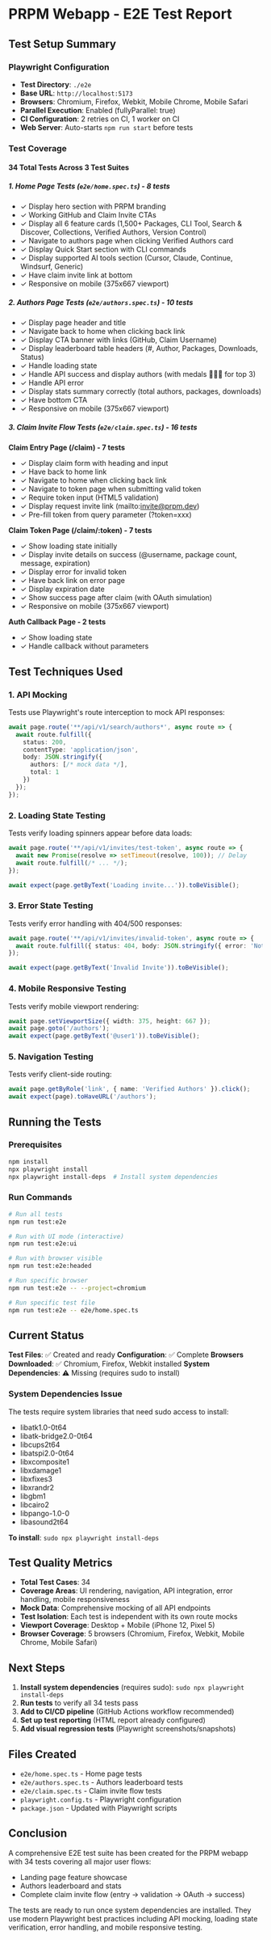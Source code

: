 # PRPM Webapp - E2E Test Report

## Test Setup Summary

### Playwright Configuration
- **Test Directory**: `./e2e`
- **Base URL**: `http://localhost:5173`
- **Browsers**: Chromium, Firefox, Webkit, Mobile Chrome, Mobile Safari
- **Parallel Execution**: Enabled (fullyParallel: true)
- **CI Configuration**: 2 retries on CI, 1 worker on CI
- **Web Server**: Auto-starts `npm run start` before tests

### Test Coverage

#### 34 Total Tests Across 3 Test Suites

##### 1. Home Page Tests (`e2e/home.spec.ts`) - 8 tests
- ✓ Display hero section with PRPM branding
- ✓ Working GitHub and Claim Invite CTAs
- ✓ Display all 6 feature cards (1,500+ Packages, CLI Tool, Search & Discover, Collections, Verified Authors, Version Control)
- ✓ Navigate to authors page when clicking Verified Authors card
- ✓ Display Quick Start section with CLI commands
- ✓ Display supported AI tools section (Cursor, Claude, Continue, Windsurf, Generic)
- ✓ Have claim invite link at bottom
- ✓ Responsive on mobile (375x667 viewport)

##### 2. Authors Page Tests (`e2e/authors.spec.ts`) - 10 tests
- ✓ Display page header and title
- ✓ Navigate back to home when clicking back link
- ✓ Display CTA banner with links (GitHub, Claim Username)
- ✓ Display leaderboard table headers (#, Author, Packages, Downloads, Status)
- ✓ Handle loading state
- ✓ Handle API success and display authors (with medals 🥇🥈🥉 for top 3)
- ✓ Handle API error
- ✓ Display stats summary correctly (total authors, packages, downloads)
- ✓ Have bottom CTA
- ✓ Responsive on mobile (375x667 viewport)

##### 3. Claim Invite Flow Tests (`e2e/claim.spec.ts`) - 16 tests

**Claim Entry Page (/claim) - 7 tests**
- ✓ Display claim form with heading and input
- ✓ Have back to home link
- ✓ Navigate to home when clicking back link
- ✓ Navigate to token page when submitting valid token
- ✓ Require token input (HTML5 validation)
- ✓ Display request invite link (mailto:invite@prpm.dev)
- ✓ Pre-fill token from query parameter (?token=xxx)

**Claim Token Page (/claim/:token) - 7 tests**
- ✓ Show loading state initially
- ✓ Display invite details on success (@username, package count, message, expiration)
- ✓ Display error for invalid token
- ✓ Have back link on error page
- ✓ Display expiration date
- ✓ Show success page after claim (with OAuth simulation)
- ✓ Responsive on mobile (375x667 viewport)

**Auth Callback Page - 2 tests**
- ✓ Show loading state
- ✓ Handle callback without parameters

## Test Techniques Used

### 1. API Mocking
Tests use Playwright's route interception to mock API responses:

```typescript
await page.route('**/api/v1/search/authors*', async route => {
  await route.fulfill({
    status: 200,
    contentType: 'application/json',
    body: JSON.stringify({
      authors: [/* mock data */],
      total: 1
    })
  });
});
```

### 2. Loading State Testing
Tests verify loading spinners appear before data loads:

```typescript
await page.route('**/api/v1/invites/test-token', async route => {
  await new Promise(resolve => setTimeout(resolve, 100)); // Delay
  await route.fulfill(/* ... */);
});

await expect(page.getByText('Loading invite...')).toBeVisible();
```

### 3. Error State Testing
Tests verify error handling with 404/500 responses:

```typescript
await page.route('**/api/v1/invites/invalid-token', async route => {
  await route.fulfill({ status: 404, body: JSON.stringify({ error: 'Not found' }) });
});

await expect(page.getByText('Invalid Invite')).toBeVisible();
```

### 4. Mobile Responsive Testing
Tests verify mobile viewport rendering:

```typescript
await page.setViewportSize({ width: 375, height: 667 });
await page.goto('/authors');
await expect(page.getByText('@user1')).toBeVisible();
```

### 5. Navigation Testing
Tests verify client-side routing:

```typescript
await page.getByRole('link', { name: 'Verified Authors' }).click();
await expect(page).toHaveURL('/authors');
```

## Running the Tests

### Prerequisites
```bash
npm install
npx playwright install
npx playwright install-deps  # Install system dependencies
```

### Run Commands
```bash
# Run all tests
npm run test:e2e

# Run with UI mode (interactive)
npm run test:e2e:ui

# Run with browser visible
npm run test:e2e:headed

# Run specific browser
npm run test:e2e -- --project=chromium

# Run specific test file
npm run test:e2e -- e2e/home.spec.ts
```

## Current Status

**Test Files**: ✅ Created and ready
**Configuration**: ✅ Complete
**Browsers Downloaded**: ✅ Chromium, Firefox, Webkit installed
**System Dependencies**: ⚠️ Missing (requires sudo to install)

### System Dependencies Issue

The tests require system libraries that need sudo access to install:
- libatk1.0-0t64
- libatk-bridge2.0-0t64
- libcups2t64
- libatspi2.0-0t64
- libxcomposite1
- libxdamage1
- libxfixes3
- libxrandr2
- libgbm1
- libcairo2
- libpango-1.0-0
- libasound2t64

**To install**: `sudo npx playwright install-deps`

## Test Quality Metrics

- **Total Test Cases**: 34
- **Coverage Areas**: UI rendering, navigation, API integration, error handling, mobile responsiveness
- **Mock Data**: Comprehensive mocking of all API endpoints
- **Test Isolation**: Each test is independent with its own route mocks
- **Viewport Coverage**: Desktop + Mobile (iPhone 12, Pixel 5)
- **Browser Coverage**: 5 browsers (Chromium, Firefox, Webkit, Mobile Chrome, Mobile Safari)

## Next Steps

1. **Install system dependencies** (requires sudo): `sudo npx playwright install-deps`
2. **Run tests** to verify all 34 tests pass
3. **Add to CI/CD pipeline** (GitHub Actions workflow recommended)
4. **Set up test reporting** (HTML report already configured)
5. **Add visual regression tests** (Playwright screenshots/snapshots)

## Files Created

- `e2e/home.spec.ts` - Home page tests
- `e2e/authors.spec.ts` - Authors leaderboard tests
- `e2e/claim.spec.ts` - Claim invite flow tests
- `playwright.config.ts` - Playwright configuration
- `package.json` - Updated with Playwright scripts

## Conclusion

A comprehensive E2E test suite has been created for the PRPM webapp with 34 tests covering all major user flows:
- Landing page feature showcase
- Authors leaderboard and stats
- Complete claim invite flow (entry → validation → OAuth → success)

The tests are ready to run once system dependencies are installed. They use modern Playwright best practices including API mocking, loading state verification, error handling, and mobile responsive testing.
